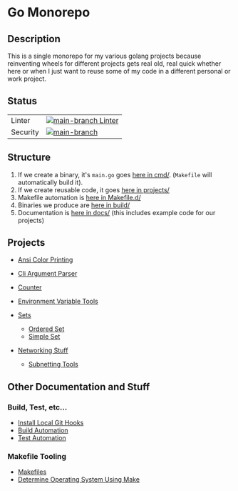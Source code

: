 Go Monorepo
===========

## Description

This is a single monorepo for my various golang projects because reinventing wheels for different projects
gets real old, real quick whether here or when I just want to reuse some of my code in a different personal
or work project.

## Status
|          |                                                                                                                                                                       |
|----------|-----------------------------------------------------------------------------------------------------------------------------------------------------------------------|
| Linter   | [![main-branch Linter](https://github.com/sam-caldwell/go/actions/workflows/linter.yaml/badge.svg)](https://github.com/sam-caldwell/go/actions/workflows/linter.yaml) |
| Security | [![main-branch](https://github.com/sam-caldwell/go/actions/workflows/security.yaml/badge.svg)](https://github.com/sam-caldwell/go/actions/workflows/security.yaml)    |

## Structure

1. If we create a binary, it's `main.go` goes [here in cmd/](./cmd). (`Makefile` will automatically build it).
2. If we create reusable code, it goes [here in projects/](./projects)
3. Makefile automation is [here in Makefile.d/](./Makefile.d)
4. Binaries we produce are [here in build/](./build)
5. Documentation is [here in docs/](./docs) (this includes example code for our projects)

## Projects

* [Ansi Color Printing](./projects/ansi/README.md)

* [Cli Argument Parser](./projects/argparse/README.md)

* [Counter](./projects/counter/README.md)

* [Environment Variable Tools](./projects/environment/README.md)

* [Sets](./projects/sets/README.md)
    * [Ordered Set](./projects/sets/orderedset/README.md)
    * [Simple Set](./projects/sets/simpleset/README.md)

* [Networking Stuff](./projects/net/README.md)
    * [Subnetting Tools](./projects/net/subnetting/README.md)

## Other Documentation and Stuff

### Build, Test, etc...

* [Install Local Git Hooks](docs/git/hooks.md)
* [Build Automation](docs/builds/README.md)
* [Test Automation](docs/tests/README.md)

### Makefile Tooling

* [Makefiles](Makefile.d)
* [Determine Operating System Using Make](Makefile.d/check/check.os.mk)